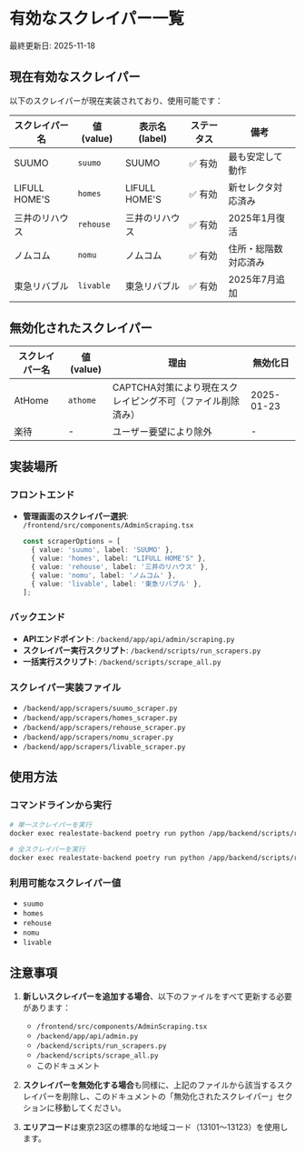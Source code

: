 # 有効なスクレイパー一覧

最終更新日: 2025-11-18

## 現在有効なスクレイパー

以下のスクレイパーが現在実装されており、使用可能です：

| スクレイパー名 | 値 (value) | 表示名 (label) | ステータス | 備考 |
|------------|-----------|--------------|----------|------|
| SUUMO | `suumo` | SUUMO | ✅ 有効 | 最も安定して動作 |
| LIFULL HOME'S | `homes` | LIFULL HOME'S | ✅ 有効 | 新セレクタ対応済み |
| 三井のリハウス | `rehouse` | 三井のリハウス | ✅ 有効 | 2025年1月復活 |
| ノムコム | `nomu` | ノムコム | ✅ 有効 | 住所・総階数対応済み |
| 東急リバブル | `livable` | 東急リバブル | ✅ 有効 | 2025年7月追加 |

## 無効化されたスクレイパー

| スクレイパー名 | 値 (value) | 理由 | 無効化日 |
|------------|-----------|------|---------|
| AtHome | `athome` | CAPTCHA対策により現在スクレイピング不可（ファイル削除済み） | 2025-01-23 |
| 楽待 | - | ユーザー要望により除外 | - |

## 実装場所

### フロントエンド
- **管理画面のスクレイパー選択**: `/frontend/src/components/AdminScraping.tsx`
  ```typescript
  const scraperOptions = [
    { value: 'suumo', label: 'SUUMO' },
    { value: 'homes', label: "LIFULL HOME'S" },
    { value: 'rehouse', label: '三井のリハウス' },
    { value: 'nomu', label: 'ノムコム' },
    { value: 'livable', label: '東急リバブル' },
  ];
  ```

### バックエンド
- **APIエンドポイント**: `/backend/app/api/admin/scraping.py`
- **スクレイパー実行スクリプト**: `/backend/scripts/run_scrapers.py`
- **一括実行スクリプト**: `/backend/scripts/scrape_all.py`

### スクレイパー実装ファイル
- `/backend/app/scrapers/suumo_scraper.py`
- `/backend/app/scrapers/homes_scraper.py`
- `/backend/app/scrapers/rehouse_scraper.py`
- `/backend/app/scrapers/nomu_scraper.py`
- `/backend/app/scrapers/livable_scraper.py`

## 使用方法

### コマンドラインから実行
```bash
# 単一スクレイパーを実行
docker exec realestate-backend poetry run python /app/backend/scripts/run_scrapers.py --scraper suumo --area 13103 --max-properties 100

# 全スクレイパーを実行
docker exec realestate-backend poetry run python /app/backend/scripts/run_scrapers.py --area 13103 --max-properties 100
```

### 利用可能なスクレイパー値
- `suumo`
- `homes`
- `rehouse`
- `nomu`
- `livable`

## 注意事項

1. **新しいスクレイパーを追加する場合**、以下のファイルをすべて更新する必要があります：
   - `/frontend/src/components/AdminScraping.tsx`
   - `/backend/app/api/admin.py`
   - `/backend/scripts/run_scrapers.py`
   - `/backend/scripts/scrape_all.py`
   - このドキュメント

2. **スクレイパーを無効化する場合**も同様に、上記のファイルから該当するスクレイパーを削除し、このドキュメントの「無効化されたスクレイパー」セクションに移動してください。

3. **エリアコード**は東京23区の標準的な地域コード（13101〜13123）を使用します。